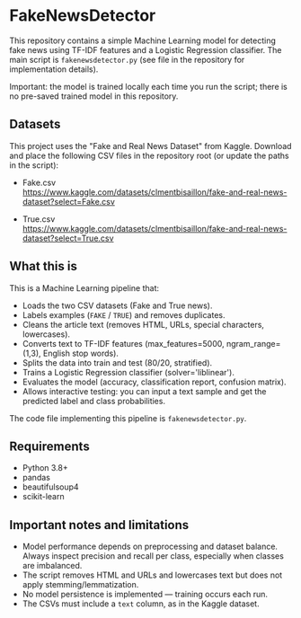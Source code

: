 # FakeNewsDetector

This repository contains a simple Machine Learning model for detecting fake news using TF-IDF features and a Logistic Regression classifier. The main script is `fakenewsdetector.py` (see file in the repository for implementation details).

Important: the model is trained locally each time you run the script; there is no pre-saved trained model in this repository.

## Datasets

This project uses the "Fake and Real News Dataset" from Kaggle. Download and place the following CSV files in the repository root (or update the paths in the script):

- Fake.csv  
  https://www.kaggle.com/datasets/clmentbisaillon/fake-and-real-news-dataset?select=Fake.csv

- True.csv  
  https://www.kaggle.com/datasets/clmentbisaillon/fake-and-real-news-dataset?select=True.csv

## What this is

This is a Machine Learning pipeline that:

- Loads the two CSV datasets (Fake and True news).
- Labels examples (`FAKE` / `TRUE`) and removes duplicates.
- Cleans the article text (removes HTML, URLs, special characters, lowercases).
- Converts text to TF-IDF features (max_features=5000, ngram_range=(1,3), English stop words).
- Splits the data into train and test (80/20, stratified).
- Trains a Logistic Regression classifier (solver='liblinear').
- Evaluates the model (accuracy, classification report, confusion matrix).
- Allows interactive testing: you can input a text sample and get the predicted label and class probabilities.

The code file implementing this pipeline is `fakenewsdetector.py`.

## Requirements

- Python 3.8+
- pandas
- beautifulsoup4
- scikit-learn

## Important notes and limitations

- Model performance depends on preprocessing and dataset balance. Always inspect precision and recall per class, especially when classes are imbalanced.
- The script removes HTML and URLs and lowercases text but does not apply stemming/lemmatization.
- No model persistence is implemented — training occurs each run.
- The CSVs must include a `text` column, as in the Kaggle dataset.
